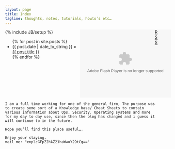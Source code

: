 ```yaml
---
layout: page
title: Index
tagline: thoughts, notes, tutorials, howto’s etc…
---
```


<style> 
.div-a{ float:left;width:49%}
.div-b{ float:left;width:49%}
.div-c{ float:left;width:100%}
</style> 


<div class="div-a">
{% include JB/setup %}

<ul class="posts">
  {% for post in site.posts %}
    <li><span>{{ post.date | date_to_string }}</span> &raquo; <a href="{{ BASE_PATH }}{{ post.url }}">{{ post.title }}</a></li>
  {% endfor %}
</ul>
</div>

<div class="div-b">
<object type="application/x-shockwave-flash" style="outline:none;" data="http://cdn.abowman.com/widgets/hamster/hamster.swf?" width="300" height="225"><param name="movie" value="http://cdn.abowman.com/widgets/hamster/hamster.swf?"></param><param name="AllowScriptAccess" value="always"></param><param name="wmode" value="opaque"></param></object>
</div>


<div class="div-c">

    I am a full time working for one of the general firm, The purpose was to create some sort of a Knowledge base/ Cheat Sheets to contain various information about Ops, Security, Operating systems and more for my day to day use, since then the blog has changed and i guess it will continue to in the future.

    Hope you’ll find this place useful….

    Enjoy your staying.
    mail me: "enplcGFpZ2hAZ21haWwuY29tCg=="

</div>


[RSS](http://doomzhou.github.io/rss.xml)
